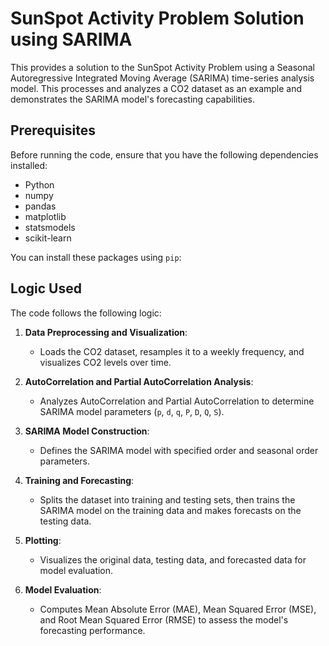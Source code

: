 # SunSpot Activity Problem Solution using SARIMA

This provides a solution to the SunSpot Activity Problem using a Seasonal Autoregressive Integrated Moving Average (SARIMA) time-series analysis model. This processes and analyzes a CO2 dataset as an example and demonstrates the SARIMA model's forecasting capabilities.

## Prerequisites

Before running the code, ensure that you have the following dependencies installed:

- Python
- numpy
- pandas
- matplotlib
- statsmodels
- scikit-learn

You can install these packages using `pip`:


## Logic Used

The code follows the following logic:

1. **Data Preprocessing and Visualization**:
   - Loads the CO2 dataset, resamples it to a weekly frequency, and visualizes CO2 levels over time.

2. **AutoCorrelation and Partial AutoCorrelation Analysis**:
   - Analyzes AutoCorrelation and Partial AutoCorrelation to determine SARIMA model parameters (`p`, `d`, `q`, `P`, `D`, `Q`, `S`).

3. **SARIMA Model Construction**:
   - Defines the SARIMA model with specified order and seasonal order parameters.

4. **Training and Forecasting**:
   - Splits the dataset into training and testing sets, then trains the SARIMA model on the training data and makes forecasts on the testing data.

5. **Plotting**:
   - Visualizes the original data, testing data, and forecasted data for model evaluation.

6. **Model Evaluation**:
   - Computes Mean Absolute Error (MAE), Mean Squared Error (MSE), and Root Mean Squared Error (RMSE) to assess the model's forecasting performance.


